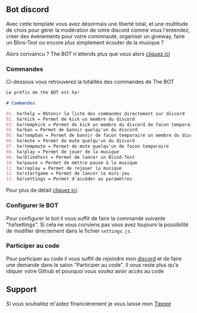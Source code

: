 ## Bot discord

Avec cette template vous avez désormais une liberté total, et une multitude de choix pour gérer la modération de votre discord comme vous l'entendez, créer des événements pour votre commnauté, organiser un giveway, faire un Blins-Test ou encore plus simplement écouter de la musique ? 

Alors convaincu ? The BOT n'attends plus que vous alors [cliquez ici](https://discord.com/api/oauth2/authorize?client_id=895276437911773215&permissions=8&scope=bot)

### Commandes

Ci-dessous vous retrouverez la totalités des commandes de The BOT

```markdown
Le préfix de the BOT est ha!

# Commandes

01. ha!help = Obtenir la liste des commandes directement sur discord
02. ha!kick = Permet de kick un membre du discord
03. ha!tempkick = Permet de kick un membre du discord de facon temporaire
04. ha!ban = Permet de bannir quelqu'un du discord
05. ha!tempban = Permet de bannir de facon temporaire un membre du discord
06. ha!mute = Permet de mute quelqu'un du discord
07. ha!tempmute = Permet de mute quelqu'un de facon temporaire
08. ha!play = Permet de jouer de la musique
09. ha!blindtest = Permet de lancer un Blind-Test
10. ha!pause = Permet de mettre pause à la musique
11. ha!replay = Permet de rejouer la musique
12. ha!startgame = Permet de lancer le mini-jeu
13. ha!settings = Permet d'accéder au paramètres
```

Pour plus de détail [cliquez ici]().

### Configurer le BOT

Pour configurer le bot il vous suffit de faire la commande suivante "ha!settings". Si cela ne vous conviens pas vous avez toujours la possibilité de modifier directement dans le fichier `settings.js`.

### Participer au code

Pour participer au code il vous suffit de rejoindre mon [discord](https://discord.gg/trC2m27c9k) et de faire une demande dans le salon "Participer au code". Il vous reste plus qu'a idiquer votre Github et pourquoi vous voulez avoir accès au code

## Support

Si vous souhaitez m'aidez financièrement je vous laisse mon [Tippee](https://google.com)
